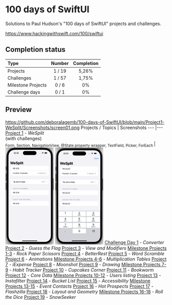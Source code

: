 # 100 days of SwiftUI

Solutions to Paul Hudson's "100 days of SwiftUI" projects and challenges.

https://www.hackingwithswift.com/100/swiftui

## Completion status

Type               | Number  | Completion
:---               |  :---:  |   :---:
Projects           | 1 / 19 | 5,26%
Challenges         | 1 / 57 | 1,75%
Milestone Projects |  0 / 6  | 0%
Challenge days     |  0 / 1  | 0%

## Preview
https://github.com/deboralagemb/100-days-of-SwiftUI/blob/main/Project1-WeSplit/Screenshots/screen01.png
Projects / Topics                                                                                                                                                            | Screenshots
---                                                                                                                                                                          |---
[Project 1](Project1-WeSplit) - *WeSplit* <br/>(with challenges)                                         <br/><sub> Form, Section, NavigationView, @State property wrapper, TextField, Picker, ForEach </sub> | <img src="https://github.com/deboralagemb/100-days-of-SwiftUI/blob/main/Project1-WeSplit/Screenshots/screen01.png" width="30%" height="30%"/>  <img src="https://github.com/deboralagemb/100-days-of-SwiftUI/blob/main/Project1-WeSplit/Screenshots/screen02.png" width="30%" height="30%"/> 
[Challenge Day 1](02-ChallengeDay1) - *Converter* 
[Project 2](03-Project2) - *Guess the Flag* 
[Project 3](04-Project3) - *View and Modifiers*
[Milestone Projects 1-3](05-Milestone-Projects1-3) - *Rock Paper Scissors* 
[Project 4](06-Project4) - *BetterRest*
[Project 5](07-Project5) - *Word Scramble*
[Project 6](08-Project6) - *Animations*
[Milestone Projects 4-6](09-Milestone-Projects4-6) - *Multiplication Tables* 
[Project 7](10-Project7) - *iExpense*
[Project 8](11-Project8) - *Moonshot*
[Project 9](12-Project9) - *Drawing* 
[Milestone Projects 7-9](13-Milestone-Projects7-9) - *Habit Tracker* 
[Project 10](14-Project10) - *Cupcakes Corner*
[Project 11](15-Project11) - *Bookworm* 
[Project 12](16-Project12) - *Core Data*
[Milestone Projects 10-12](17-Milestone-Projects10-12) - *Users listing* 
[Project 13](18-Project13) - *Instafilter*
[Project 14](19-Project14) - *Bucket List* 
[Project 15](20-Project15) - *Accessibility* 
[Milestone Projects 13-15](21-Milestone-Projects13-15) - *Event Contacts*
[Project 16](22-Project16) - *Hot Prospects*
[Project 17](23-Project17) - *Flashzilla* 
[Project 18](24-Project18) - *Layout and Geometry*
[Milestone Projects 16-18](25-Milestone-Projects16-18) - *Roll the Dice*
[Project 19](26-Project19) - *SnowSeeker*

